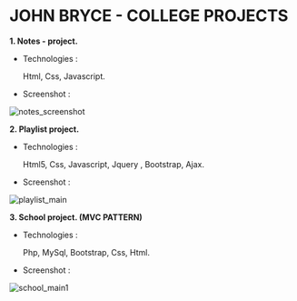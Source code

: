 # JOHN BRYCE - COLLEGE PROJECTS

**1. Notes - project.**

* Technologies :

  Html, Css, Javascript.

* Screenshot :

![notes_screenshot](https://user-images.githubusercontent.com/40452887/46908836-7ea6ae00-cf31-11e8-919d-d495c88e3510.png)

**2. Playlist project.**

*  Technologies :
   
   Html5, Css, Javascript, Jquery , Bootstrap, Ajax.

*  Screenshot : 

![playlist_main](https://user-images.githubusercontent.com/40452887/46909063-1ce84300-cf35-11e8-8212-fe4c25d21fd3.png)

**3. School project. (MVC PATTERN)**

* Technologies :

  Php, MySql, Bootstrap, Css, Html.

* Screenshot :

![school_main1](https://user-images.githubusercontent.com/40452887/46909734-d3512580-cf3f-11e8-955f-5badc903f2ab.png)
